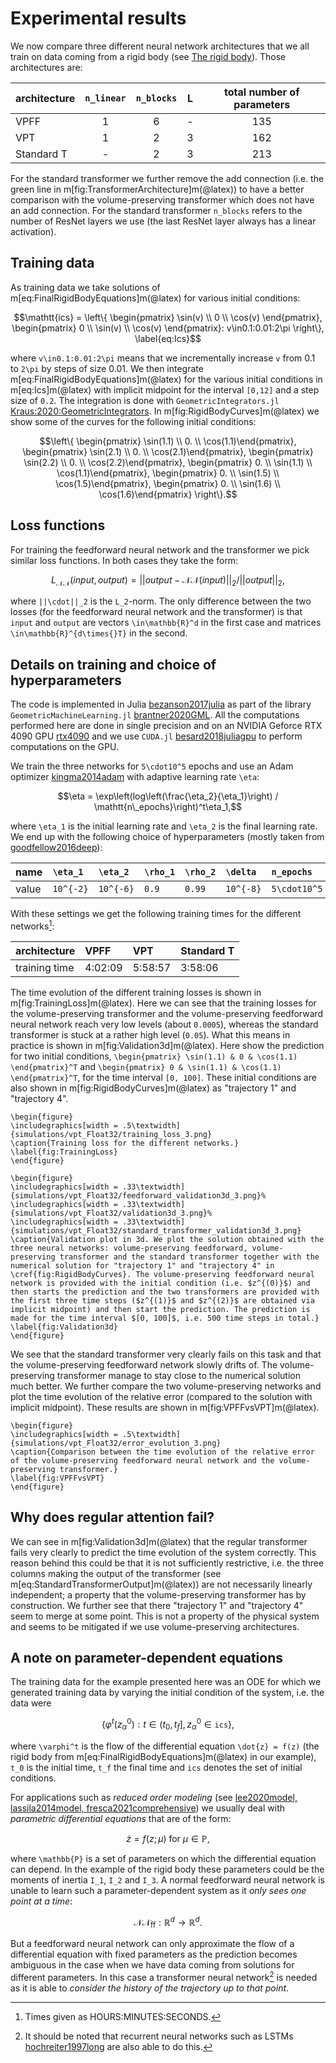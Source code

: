 # Experimental results

We now compare three different neural network architectures that we all train on data coming from a rigid body (see [The rigid body](@ref)). Those architectures are:

| architecture    | `n_linear` | `n_blocks` | L | total number of parameters |
| :-------------  |:---------: |:---------: |:-:|:-------------------------: |
| VPFF            | 1          | 6          | - | 135                        |
| VPT             | 1          | 2          | 3 | 162                        |
| Standard T      | -          | 2          | 3 | 213                        |


For the standard transformer we further remove the add connection (i.e. the green line in m[fig:TransformerArchitecture]m(@latex)) to have a better comparison with the volume-preserving transformer which does not have an add connection. For the standard transformer `n_blocks` refers to the number of ResNet layers we use (the last ResNet layer always has a linear activation).

## Training data

As training data we take solutions of m[eq:FinalRigidBodyEquations]m(@latex) for various initial conditions: 

```math
\mathtt{ics} = \left\{ \begin{pmatrix} \sin(v) \\ 0 \\ \cos(v) \end{pmatrix}, \begin{pmatrix} 0 \\ \sin(v) \\ \cos(v) \end{pmatrix}: v\in0.1:0.01:2\pi \right\},
\label{eq:Ics}
```

where ``v\in0.1:0.01:2\pi`` means that we incrementally increase ``v`` from 0.1 to ``2\pi`` by steps of size 0.01. We then integrate m[eq:FinalRigidBodyEquations]m(@latex) for the various initial conditions in m[eq:Ics]m(@latex) with implicit midpoint for the interval ``[0,12]`` and a step size of ``0.2``. The integration is done with `GeometricIntegrators.jl` [Kraus:2020:GeometricIntegrators](@cite). In m[fig:RigidBodyCurves]m(@latex) we show some of the curves for the following initial conditions: 

```math
\left\{
\begin{pmatrix} \sin(1.1) \\  0.       \\  \cos(1.1)\end{pmatrix},
\begin{pmatrix} \sin(2.1) \\  0.       \\  \cos(2.1)\end{pmatrix},
\begin{pmatrix} \sin(2.2) \\  0.       \\  \cos(2.2)\end{pmatrix},
\begin{pmatrix}  0.       \\ \sin(1.1) \\  \cos(1.1)\end{pmatrix},
\begin{pmatrix}  0.       \\ \sin(1.5) \\  \cos(1.5)\end{pmatrix}, 
\begin{pmatrix}  0.       \\ \sin(1.6) \\  \cos(1.6)\end{pmatrix}
\right\}.
```

## Loss functions 

For training the feedforward neural network and the transformer we pick similar loss functions. In both cases they take the form: 

```math 
L_{\mathcal{NN}}(input, output) = ||output - \mathcal{NN}(input)||_2/||output||_2,
```

where ``||\cdot||_2`` is the ``L_2``-norm. The only difference between the two losses (for the feedforward neural network and the transformer) is that ``input`` and ``output`` are vectors ``\in\mathbb{R}^d`` in the first case and matrices ``\in\mathbb{R}^{d\times{}T}`` in the second. 

## Details on training and choice of hyperparameters

The code is implemented in Julia [bezanson2017julia](@cite) as part of the library `GeometricMachineLearning.jl` [brantner2020GML](@cite). All the computations performed here are done in single precision and on an NVIDIA Geforce RTX 4090 GPU [rtx4090](@cite) and we use `CUDA.jl` [besard2018juliagpu](@cite) to perform computations on the GPU.

We train the three networks for ``5\cdot10^5`` epochs and use an Adam optimizer [kingma2014adam](@cite) with adaptive learning rate ``\eta``: 

```math
\eta = \exp\left(log\left(\frac{\eta_2}{\eta_1}\right) / \mathtt{n\_epochs}\right)^t\eta_1,
```

where ``\eta_1`` is the initial learning rate and ``\eta_2`` is the final learning rate. We end up with the following choice of hyperparameters (mostly taken from [goodfellow2016deep](@cite)):

| name  |``\eta_1`` |``\eta_2`` |``\rho_1`` |``\rho_2`` |``\delta`` |`n_epochs`     |
| ----- |:--------- |:--------- |:--------- |:--------- |:--------- |:------------- |
| value |``10^{-2}``|``10^{-6}``|``0.9``    |``0.99``   |``10^{-8}``| ``5\cdot10^5``|


With these settings we get the following training times for the different networks[^1]: 

| architecture  |   VPFF  |   VPT   |Standard T |
| ------------- | :------ | :------ | :------   |
| training time | 4:02:09 | 5:58:57 | 3:58:06   |

[^1]: Times given as HOURS:MINUTES:SECONDS.

The time evolution of the different training losses is shown in m[fig:TrainingLoss]m(@latex). Here we can see that the training losses for the volume-preserving transformer and the volume-preserving feedforward neural network reach very low levels (about ``0.0005``), whereas the standard transformer is stuck at a rather high level (``0.05``). What this means in practice is shown in m[fig:Validation3d]m(@latex). Here show the prediction for two initial conditions, ``\begin{pmatrix} \sin(1.1) & 0 & \cos(1.1) \end{pmatrix}^T`` and ``\begin{pmatrix} 0 & \sin(1.1) & \cos(1.1) \end{pmatrix}^T``, for the time interval ``[0, 100]``. These initial conditions are also shown in m[fig:RigidBodyCurves]m(@latex) as "trajectory 1" and "trajectory 4".

```@raw latex
\begin{figure}
\includegraphics[width = .5\textwidth]{simulations/vpt_Float32/training_loss_3.png}
\caption{Training loss for the different networks.}
\label{fig:TrainingLoss}
\end{figure}
```

```@raw latex
\begin{figure}
\includegraphics[width = .33\textwidth]{simulations/vpt_Float32/feedforward_validation3d_3.png}%
\includegraphics[width = .33\textwidth]{simulations/vpt_Float32/validation3d_3.png}%
\includegraphics[width = .33\textwidth]{simulations/vpt_Float32/standard_transformer_validation3d_3.png}
\caption{Validation plot in 3d. We plot the solution obtained with the three neural networks: volume-preserving feedforward, volume-preserving transformer and the standard transformer together with the numerical solution for "trajectory 1" and "trajectory 4" in \cref{fig:RigidBodyCurves}. The volume-preserving feedforward neural network is provided with the initial condition (i.e. $z^{(0)}$) and then starts the prediction and the two transformers are provided with the first three time steps ($z^{(1)}$ and $z^{(2)}$ are obtained via implicit midpoint) and then start the prediction. The prediction is made for the time interval $[0, 100]$, i.e. 500 time steps in total.}
\label{fig:Validation3d}
\end{figure}
```

We see that the standard transformer very clearly fails on this task and that the volume-preserving feedforward network slowly drifts of. The volume-preserving transformer manage to stay close to the numerical solution much better. We further compare the two volume-preserving networks and plot the time evolution of the relative error (compared to the solution with implicit midpoint). These results are shown in m[fig:VPFFvsVPT]m(@latex).

```@raw latex
\begin{figure}
\includegraphics[width = .5\textwidth]{simulations/vpt_Float32/error_evolution_3.png}
\caption{Comparison between the time evolution of the relative error of the volume-preserving feedforward neural network and the volume-preserving transformer.}
\label{fig:VPFFvsVPT}
\end{figure}
```


## Why does regular attention fail? 

We can see in m[fig:Validation3d]m(@latex) that the regular transformer fails very clearly to predict the time evolution of the system correctly. This reason behind this could be that it is not sufficiently restrictive, i.e. the three columns making the output of the transformer (see m[eq:StandardTransformerOutput]m(@latex)) are not necessarily linearly independent; a property that the volume-preserving transformer has by construction. We further see that there "trajectory 1" and "trajectory 4" seem to merge at some point. This is not a property of the physical system and seems to be mitigated if we use volume-preserving architectures. 


## A note on parameter-dependent equations

The training data for the example presented here was an ODE for which we generated training data by varying the initial condition of the system, i.e. the data were

```math
\{\varphi^t(z^0_\alpha): {t\in(t_0, t_f], z^0_\alpha\in\mathtt{ics}} \},
```
where ``\varphi^t`` is the flow of the differential equation ``\dot{z} = f(z)`` (the rigid body from m[eq:FinalRigidBodyEquations]m(@latex) in our example), ``t_0`` is the initial time, ``t_f`` the final time and `ics` denotes the set of initial conditions. 

For applications such as *reduced order modeling* (see [lee2020model, lassila2014model, fresca2021comprehensive](@cite)) we usually deal with *parametric differential equations* that are of the form: 

```math
\dot{z} = f(z; \mu) \text{ for $\mu\in\mathbb{P}$},
```

where ``\mathbb{P}`` is a set of parameters on which the differential equation can depend. In the example of the rigid body these parameters could be the moments of inertia ``I_1``, ``I_2`` and ``I_3``. A normal feedforward neural network is unable to learn such a parameter-dependent system as it *only sees one point at a time*: 

```math
\mathcal{NN}_\mathrm{ff}: \mathbb{R}^d\to\mathbb{R}^d.
```

But a feedforward neural network can only approximate the flow of a differential equation with fixed parameters as the prediction becomes ambiguous in the case when we have data coming from solutions for different parameters. In this case a transformer neural network[^2] is needed as it is able to *consider the history of the trajectory up to that point*. 

[^2]: It should be noted that recurrent neural networks such as LSTMs [hochreiter1997long](@cite) are also able to do this. 